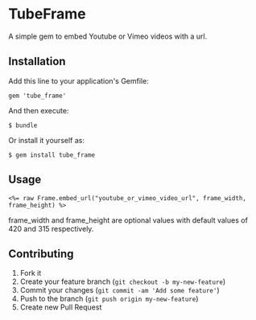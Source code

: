 # TubeFrame

A simple gem to embed Youtube or Vimeo videos with a url.

## Installation

Add this line to your application's Gemfile:

    gem 'tube_frame'

And then execute:

    $ bundle

Or install it yourself as:

    $ gem install tube_frame

## Usage

    <%= raw Frame.embed_url("youtube_or_vimeo_video_url", frame_width, frame_height) %>

frame_width and frame_height are optional values with default values of 420 and 315 respectively.

## Contributing

1. Fork it
2. Create your feature branch (`git checkout -b my-new-feature`)
3. Commit your changes (`git commit -am 'Add some feature'`)
4. Push to the branch (`git push origin my-new-feature`)
5. Create new Pull Request
